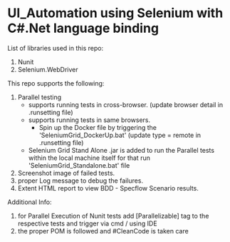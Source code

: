 # UI_Automation using Selenium with C#.Net language binding

List of libraries used in this repo:

1. Nunit
2. Selenium.WebDriver

This repo supports the following:

1. Parallel testing 
    * supports running tests in cross-browser. (update browser detail in .runsetting file)
    * supports running tests in same browsers.
        - Spin up the Docker file by triggering the 'SeleniumGrid_DockerUp.bat' (update type = remote in .runsetting file)
    * Selenium Grid Stand Alone .jar is added to run the Parallel tests within the local machine itself for that run 'SeleniumGrid_Standalone.bat' file
2. Screenshot image of failed tests.
3. proper Log message to debug the failures.
4. Extent HTML report to view BDD - Specflow Scenario results.

Additional Info: 

1. for Parallel Execution of Nunit tests add [Parallelizable] tag to the respective tests and trigger via cmd / using IDE
2. the proper POM is followed and #CleanCode is taken care
